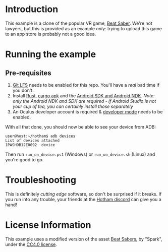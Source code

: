 # Introduction
This example is a clone of the popular VR game, [Beat Saber](https://beatsaber.com/). We're not lawyers, but this is provided as an example *only*: trying to upload this game to an app store is probably not a good idea.

# Running the example
## Pre-requisites
1. [Git LFS](https://git-lfs.github.com/) needs to be enabled for this repo. You'll have a _real_ bad time if you don't.
1. Install [Rust](https://www.rust-lang.org/tools/install), [cargo apk](https://crates.io/crates/cargo-apk) and the [Android SDK and Android NDK](https://developer.android.com/studio). _Note: only the Android NDK and SDK are required - if Android Studio is not your cup of tea, you can certainly install those separately_
1. An Oculus developer account is required & [developer mode](https://developer.oculus.com/documentation/native/android/mobile-device-setup/) needs to be enabled.

With all that done, you should now be able to see your device from ADB:

````
user@host:~/hotham$ adb devices
List of devices attached
1PASH9B12E0092	device
````

Then run `run_on_device.ps1` (Windows) or `run_on_device.sh` (Linux) and you're good to go.

# Troubleshooting
This is definitely _cutting edge_ software, so don't be surprised if it breaks. If you run into any trouble, your friends at the [Hotham discord](https://discord.gg/SZEZUX6ZsQ) can give you a hand!

# License Information
This example uses a modified version of the asset [Beat Sabers](https://sketchfab.com/3d-models/beat-sabers-e7c6358273d44faea03fa77d9792fd6a), by "Spark", under the [CC4.0 license](https://creativecommons.org/licenses/by/4.0/).

